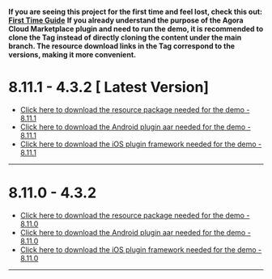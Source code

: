 **If you are seeing this project for the first time and feel lost, check this out: [First Time Guide](README-ForFirstTimeEn.md)** 
**If you already understand the purpose of the Agora Cloud Marketplace plugin and need to run the demo, it is recommended to clone the Tag instead of directly cloning the content under the main branch. The resource download links in the Tag correspond to the versions, making it more convenient.**

# 8.11.1 - 4.3.2 [ Latest Version]
* [Click here to download the resource package needed for the demo - 8.11.1](https://download.agora.io/marketplace/release/Agora_Marketplace_FaceUnity_v8.11.1_Extension_for_Resource.tar.gz)
* [Click here to download the Android plugin aar needed for the demo - 8.11.1](https://download.agora.io/marketplace/release/Agora_Marketplace_FaceUnity_v8.11.1_Extension_for_Android_v4.3.2-1.tar.gz)
* [Click here to download the iOS plugin framework needed for the demo - 8.11.1](https://download.agora.io/marketplace/release/Agora_Marketplace_FaceUnity_v8.11.1_Extension_for_iOS_v4.3.2-1.tar.gz)

---
# 8.11.0 - 4.3.2
* [Click here to download the resource package needed for the demo - 8.11.0](https://download.agora.io/marketplace/release/Agora_Marketplace_FaceUnity_v8.11.0_Resource.zip)
* [Click here to download the Android plugin aar needed for the demo - 8.11.0](https://download.agora.io/marketplace/release/Agora_Marketplace_FaceUnity_v8.11.0_Extension_for_Android_v4.3.2-1.tar.gz)
* [Click here to download the iOS plugin framework needed for the demo - 8.11.0](https://download.agora.io/marketplace/release/Agora_Marketplace_FaceUnity_v8.11.0_Extension_for_iOS_v4.3.2-1.tar.gz)
---